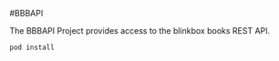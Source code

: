 #BBBAPI

The BBBAPI Project provides access to the blinkbox books REST API. 


```
pod install
```


